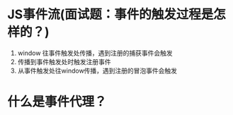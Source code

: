 # JS事件流(面试题：事件的触发过程是怎样的？)
1. window 往事件触发处传播，遇到注册的捕获事件会触发
2. 传播到事件触发处时触发注册事件
3. 从事件触发处往window传播，遇到注册的冒泡事件会触发

# 什么是事件代理？